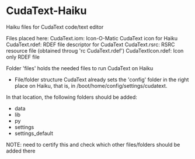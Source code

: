 # CudaText-Haiku
Haiku files for CudaText code/text editor

Files placed here:
CudaText.iom:       Icon-O-Matic CudaText icon for Haiku
CudaText.rdef:      RDEF file descriptor for CudaText
CudaText.rsrc:      RSRC resource file (obtained throug 'rc CudaText.rdef')
CudaTextIcon.rdef:  Icon only RDEF file

Folder 'files' holds the needed files to run CudaText on Haiku

* File/folder structure
CudaText already sets the 'config' folder in the right place on Haiku, that is, in /boot/home/config/settings/cudatext.

In that location, the following folders should be added:
- data
- lib
- py
- settings
- settings_default

NOTE: need to certify this and check which other files/folders should be added there
